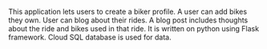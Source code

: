 This application lets users to create a biker profile. A user can add bikes they own. User can blog about their rides. A blog post includes thoughts about the ride and bikes used in that ride.
It is written on python using Flask framework. Cloud SQL database is used for data.
